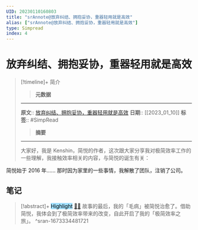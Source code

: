 ```yaml
---
UID: 20230110160803
title: "srAnnote@放弃纠结、拥抱妥协，重器轻用就是高效"
alias: ["srAnnote@放弃纠结、拥抱妥协，重器轻用就是高效"]
type: Simpread
index: 4
---
```


# 放弃纠结、拥抱妥协，重器轻用就是高效

> [!timeline]+ 简介
>> **元数据**
>---
> **原文**:: [放弃纠结、拥抱妥协，重器轻用就是高效](https://sspai.com/post/71576)
> **日期**:: [[2023_01_10]]
> **标签**:: #SimpRead 
>> **摘要**
>---
> 大家好，我是 Kenshin，简悦的作者，这次跟大家分享我对极简效率工作的一些理解，我接触效率相关的内容，与简悦的诞生有关：

简悦始于 2016 年…… 那时因为家里的一些事情，我解散了团队，注销了公司。

## 笔记

> [!abstract]+ <mark style="background-color: #a1e0ff">Highlight</mark> [🧷](<http://localhost:7026/reading/4#id=1673334481721>)[🌐](<#id=1673334481721>) 
> 故事的最后，我的「毛病」被简悦治愈了。借助简悦，我体会到了极简效率带来的改变，自此开启了我的「极简效率之旅」。
^sran-1673334481721


